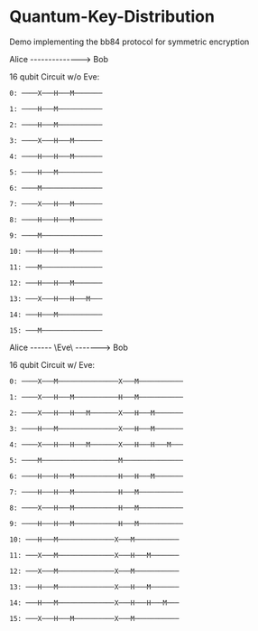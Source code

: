 # Quantum-Key-Distribution

Demo implementing the bb84 protocol for symmetric encryption


Alice --------------> Bob

16 qubit Circuit w/o Eve: 
```
0: ────X───H───M───────

1: ────H───M───────────

2: ────H───M───────────

3: ────X───H───M───────

4: ────H───H───M───────

5: ────H───M───────────

6: ────M───────────────

7: ────X───H───M───────

8: ────H───H───M───────

9: ────M───────────────

10: ───H───H───M───────

11: ───M───────────────

12: ───H───H───M───────

13: ───X───H───H───M───

14: ───H───M───────────

15: ───M───────────────
```

Alice ------ \Eve\ -------> Bob


16 qubit Circuit w/ Eve: 
```
0: ────X───M───────────────X───M───────────

1: ────X───H───M───────────H───M───────────

2: ────X───H───H───M───────X───H───M───────

3: ────H───M───────────────X───H───M───────

4: ────X───H───H───M───────X───H───H───M───

5: ────M───────────────────M───────────────

6: ────H───H───M───────────H───H───M───────

7: ────H───H───M───────────H───M───────────

8: ────X───H───M───────────H───M───────────

9: ────H───H───M───────────H───M───────────

10: ───H───M──────────────X───M───────────

11: ───X───M──────────────X───H───M───────

12: ───X───M──────────────X───M───────────

13: ───H───M──────────────X───H───M───────

14: ───H───M──────────────X───H───H───M───

15: ───X───H───M──────────X───M───────────
```
